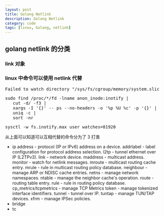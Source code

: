```yaml
---
layout: post
title: Golang Netlink 
description: Golang Netlink 
category: code
tags: [linux, Golang, netlink]
---
```


## golang netlink 的分类

### link 对象

### linux 中命令可以使用 netlink 代替

<pre class="nowordwrap">
Failed to watch directory "/sys/fs/cgroup/memory/system.slice": inotify_add_watch /sys/fs/cgroup/memory/system.slice/run-docker-netns-c6d57b04b0f8.mount: no space left on device
</pre>

<pre class="nowordwrap">
sudo find /proc/*/fd -lname anon_inode:inotify |
   cut -d/ -f3 |
   xargs -I '{}' -- ps --no-headers -o '%p %U %c' -p '{}' |
   uniq -c |
   sort -nr
</pre>

<pre class="nowordwrap">
sysctl -w fs.inotify.max_user_watches=81920
</pre>

从上面可以知道可以互相代替的命令分为了 3 打类

- ip
    address - protocol (IP or IPv6) address on a device.
    addrlabel  - label configuration for protocol address selection.
    l2tp   - tunnel ethernet over IP (L2TPv3).
    link   - network device.
    maddress - multicast address.
    monitor - watch for netlink messages.
    mroute - multicast routing cache entry.
    mrule  - rule in multicast routing policy database.
    neighbour - manage ARP or NDISC cache entries.
    netns  - manage network namespaces.
    ntable - manage the neighbor cache's operation.
    route  - routing table entry.
    rule   - rule in routing policy database.
    cp_metrics/tcpmetrics - manage TCP Metrics
    token  - manage tokenized interface identifiers.
    tunnel - tunnel over IP.
    tuntap - manage TUN/TAP devices.
    xfrm   - manage IPSec policies.
- bridge
- tc

[-10]:   	 http://hushi55.github.io/  "-10"